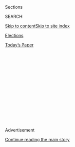 <div id="app">

<div>

<div>

<div>

<div class="NYTAppHideMasthead css-1q2w90k e1suatyy0">

<div class="section css-ui9rw0 e1suatyy2">

<div class="css-eph4ug er09x8g0">

<div class="css-6n7j50">

</div>

<span class="css-1dv1kvn">Sections</span>

<div class="css-10488qs">

<span class="css-1dv1kvn">SEARCH</span>

</div>

[Skip to content](#site-content)[Skip to site
index](#site-index)

</div>

<div id="masthead-section-label" class="css-1wr3we4 eaxe0e00">

[Elections](https://www.nytimes3xbfgragh.onion/news-event/2020-election)

</div>

<div class="css-10698na e1huz5gh0">

</div>

</div>

<div id="masthead-bar-one" class="section hasLinks css-15hmgas e1csuq9d3">

<div class="css-uqyvli e1csuq9d0">

</div>

<div class="css-1uqjmks e1csuq9d1">

</div>

<div class="css-9e9ivx">

[](https://myaccount.nytimes3xbfgragh.onion/auth/login?response_type=cookie&client_id=vi)

</div>

<div class="css-1bvtpon e1csuq9d2">

[Today’s
Paper](https://www.nytimes3xbfgragh.onion/section/todayspaper)

</div>

</div>

</div>

</div>

<div data-aria-hidden="false">

<div id="site-content" data-role="main">

<div>

<div class="css-1aor85t" style="opacity:0.000000001;z-index:-1;visibility:hidden">

<div class="css-1hqnpie">

<div class="css-epjblv">

<span class="css-17xtcya">[Elections](/news-event/2020-election)</span><span class="css-x15j1o">|</span><span class="css-fwqvlz">This
isn’t the convention, or the election, North Carolina Republicans had
hoped
for.</span>

</div>

<div class="css-k008qs">

<div class="css-1iwv8en">

<span class="css-18z7m18"></span>

<div>

</div>

</div>

<span class="css-1n6z4y">https://nyti.ms/3jbRLhe</span>

<div class="css-1705lsu">

<div class="css-4xjgmj">

<div class="css-4skfbu" data-role="toolbar" data-aria-label="Social Media Share buttons, Save button, and Comments Panel with current comment count" data-testid="share-tools">

  - 
  - 
  - 
  - 
    
    <div class="css-6n7j50">
    
    </div>

  - 

</div>

</div>

</div>

</div>

</div>

</div>

<div class="css-13pd83m">

</div>

<div id="top-wrapper" class="css-1sy8kpn">

<div id="top-slug" class="css-l9onyx">

Advertisement

</div>

[Continue reading the main
story](#after-top)

<div class="ad top-wrapper" style="text-align:center;height:100%;display:block;min-height:250px">

<div id="top" class="place-ad" data-position="top" data-size-key="top">

</div>

</div>

<div id="after-top">

</div>

</div>

<div>

<div id="sponsor-wrapper" class="css-1hyfx7x">

<div id="sponsor-slug" class="css-19vbshk">

Supported by

</div>

[Continue reading the main
story](#after-sponsor)

<div id="sponsor" class="ad sponsor-wrapper" style="text-align:center;height:100%;display:block">

</div>

<div id="after-sponsor">

</div>

</div>

<div class="css-186x18t">

</div>

<div class="css-1vkm6nb ehdk2mb0">

# This isn’t the convention, or the election, North Carolina Republicans had hoped for.

</div>

<div class="css-79elbk" data-testid="photoviewer-wrapper">

<div class="css-z3e15g" data-testid="photoviewer-wrapper-hidden">

</div>

<div class="css-1a48zt4 ehw59r15" data-testid="photoviewer-children">

![<span class="css-16f3y1r e13ogyst0" data-aria-hidden="true">President
Trump’s standing in North Carolina is dragging down Senator Thom Tillis,
left, who is seeking
re-election.</span><span class="css-cnj6d5 e1z0qqy90" itemprop="copyrightHolder"><span class="css-1ly73wi e1tej78p0">Credit...</span><span><span>Doug
Mills/The New York
Times</span></span></span>](https://static01.graylady3jvrrxbe.onion/images/2020/08/23/us/politics/24-live-nc/merlin_169921434_bc87ac64-715f-4f09-a351-570c3140be6c-articleLarge.jpg?quality=75&auto=webp&disable=upscale)

</div>

</div>

<div class="css-18e8msd">

<div class="css-vp77d3 epjyd6m0">

<div class="css-hus3qt ey68jwv0" data-aria-hidden="true">

[![Jeremy W.
Peters](https://static01.graylady3jvrrxbe.onion/images/2018/11/06/multimedia/author-jeremy-w-peters/author-jeremy-w-peters-thumbLarge.png
"Jeremy W. Peters")](https://www.nytimes3xbfgragh.onion/by/jeremy-w-peters)

</div>

<div class="css-1baulvz">

By [<span class="css-1baulvz last-byline" itemprop="name">Jeremy W.
Peters</span>](https://www.nytimes3xbfgragh.onion/by/jeremy-w-peters)

</div>

</div>

  - 
    
    <div class="css-ld3wwf e16638kd2">
    
    Aug. 24,
    2020
    
    </div>

  - 
    
    <div class="css-4xjgmj">
    
    <div class="css-d8bdto" data-role="toolbar" data-aria-label="Social Media Share buttons, Save button, and Comments Panel with current comment count" data-testid="share-tools">
    
      - 
      - 
      - 
      - 
        
        <div class="css-6n7j50">
        
        </div>
    
      - 
    
    </div>
    
    </div>

</div>

</div>

<div class="section meteredContent css-1r7ky0e" name="articleBody" itemprop="articleBody">

<div class="css-1fanzo5 StoryBodyCompanionColumn">

<div class="css-53u6y8">

For most of the past decade, North Carolina was a showcase for the
Republican Party’s growth — its strength in the suburbs, in rural areas
and in races up and down the ballot proving that it could dominate in
parts of the country where demographics favored the Democrats. Now [it
could be a victim of its own
excess](https://www.nytimes3xbfgragh.onion/2020/08/24/us/politics/north-carolina-charlotte-rnc.html).

After victories in 2010, when Republicans took control of the state
legislature for the first time in more than 100 years, and in 2012, when
a Republican won the governor’s race, they used their power in the State
Capitol to carry out a sweeping conservative agenda that included tax
cuts, caps on medical malpractice damages and ending tenure for
teachers.

But some of their most contentious moves — creating highly
[gerrymandered](https://www.nytimes3xbfgragh.onion/interactive/2018/11/29/us/politics/north-carolina-gerrymandering.html)
congressional districts,
[restrictions](https://www.nytimes3xbfgragh.onion/2016/03/25/us/north-carolina-law-antidiscrimination-pat-mccrory.html)
on gay and transgender rights that prompted national boycotts, and
[curbs](https://www.nytimes3xbfgragh.onion/2016/12/16/us/pat-mccrory-roy-cooper-north-carolina.html)
on the power of the Democratic governor — backfired with voters and the
courts, which struck down many of them.

Now, embattled Republican lawmakers find their fates intertwined with
those of President Trump, a deeply polarizing figure who won here in
2016 by three percentage points but has pushed many voters to their
limits with his hectoring style and mismanagement of a coronavirus
outbreak that is still spreading throughout the state.

</div>

</div>

<div class="css-1fanzo5 StoryBodyCompanionColumn">

<div class="css-53u6y8">

North Carolina was supposed to be a more promising opportunity for
Republicans, which is why they [selected
Charlotte](https://www.nytimes3xbfgragh.onion/2018/07/20/us/politics/republican-2020-convention-charlotte.html),
its largest city, as the site of the [Republican National
Convention](https://www.nytimes3xbfgragh.onion/2020/08/25/us/politics/how-to-watch-republican-convention.html)
this year. But when the pandemic made that kind of mass gathering
unsafe, Mr. Trump got into a spat with state and local officials and
moved the festivities to Jacksonville, Fla., only to cancel once that
plan proved unfeasible.

A much more scaled-down gathering is taking place in Charlotte this week
as several hundred Republican officials from across the country [meet to
vote](https://www.nytimes3xbfgragh.onion/2020/08/22/us/politics/Republican-delegates-charlotte-trump.html)
on relatively mundane party matters — their movements tracked by
Bluetooth sensors and their faces shielded by masks.

Polls show former Vice President Joseph R. Biden Jr. tied with Mr. Trump
in the state. And the president’s standing is dragging down the
incumbent Republican senator, Thom Tillis, who is trailing his
Democratic opponent, Cal Cunningham, in most polls.

</div>

</div>

<div>

</div>

</div>

<div>

</div>

<div>

</div>

<div>

</div>

<div>

<div id="bottom-wrapper" class="css-1ede5it">

<div id="bottom-slug" class="css-l9onyx">

Advertisement

</div>

[Continue reading the main
story](#after-bottom)

<div id="bottom" class="ad bottom-wrapper" style="text-align:center;height:100%;display:block;min-height:90px">

</div>

<div id="after-bottom">

</div>

</div>

</div>

</div>

</div>

## Site Index

<div>

</div>

## Site Information Navigation

  - [© <span>2020</span> <span>The New York Times
    Company</span>](https://help.nytimes3xbfgragh.onion/hc/en-us/articles/115014792127-Copyright-notice)

<!-- end list -->

  - [NYTCo](https://www.nytco.com/)
  - [Contact
    Us](https://help.nytimes3xbfgragh.onion/hc/en-us/articles/115015385887-Contact-Us)
  - [Work with us](https://www.nytco.com/careers/)
  - [Advertise](https://nytmediakit.com/)
  - [T Brand Studio](http://www.tbrandstudio.com/)
  - [Your Ad
    Choices](https://www.nytimes3xbfgragh.onion/privacy/cookie-policy#how-do-i-manage-trackers)
  - [Privacy](https://www.nytimes3xbfgragh.onion/privacy)
  - [Terms of
    Service](https://help.nytimes3xbfgragh.onion/hc/en-us/articles/115014893428-Terms-of-service)
  - [Terms of
    Sale](https://help.nytimes3xbfgragh.onion/hc/en-us/articles/115014893968-Terms-of-sale)
  - [Site
    Map](https://spiderbites.nytimes3xbfgragh.onion)
  - [Help](https://help.nytimes3xbfgragh.onion/hc/en-us)
  - [Subscriptions](https://www.nytimes3xbfgragh.onion/subscription?campaignId=37WXW)

</div>

</div>

</div>

</div>
